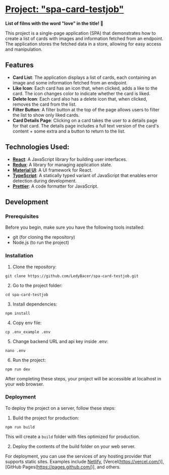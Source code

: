 # [Project: "spa-card-testjob"](https://ledybacer.github.io/spa-card-testjob/)
**List of films with the word "love" in the title! 🎥**

This project is a single-page application (SPA) that demonstrates how to create a list of cards with images and information fetched from an endpoint. The application stores the fetched data in a store, allowing for easy access and manipulation.

## Features

- **Card List**: The application displays a list of cards, each containing an image and some information fetched from an endpoint.
- **Like Icon**: Each card has an icon that, when clicked, adds a like to the card. The icon changes color to indicate whether the card is liked.
- **Delete Icon**: Each card also has a delete icon that, when clicked, removes the card from the list.
- **Filter Button**: A filter button at the top of the page allows users to filter the list to show only liked cards.
- **Card Details Page**: Clicking on a card takes the user to a details page for that card. The details page includes a full text version of the card's content + some extra and a button to return to the list.

## Technologies Used:

- **[React](https://react.dev/)**: A JavaScript library for building user interfaces.
- **[Redux](https://redux.js.org/)**: A library for managing application state.
- **[Material UI](https://mui.com/material-ui/)**: A UI framework for React.
- **[TypeScript](https://www.typescriptlang.org/)**: A statically typed variant of JavaScript that enables error detection during development.
- **[Prettier](https://prettier.io/)**: A code formatter for JavaScript.

## Development

### Prerequisites

Before you begin, make sure you have the following tools installed:

- git (for cloning the repository)
- Node.js (to run the project)

### Installation

1. Clone the repository:
```
git clone https://github.com/LedyBacer/spa-card-testjob.git
```
2. Go to the project folder:
```
cd spa-card-testjob
```
3. Install dependencies:
```
npm install
```
4. Copy env file:
```
cp .env_example .env
```
5. Change backend URL and api key inside .env:
```
nano .env
```
6. Run the project:
```
npm run dev
```

After completing these steps, your project will be accessible at localhost in your web browser.

### Deployment

To deploy the project on a server, follow these steps:

1. Build the project for production:
```
npm run build
```

This will create a `build` folder with files optimized for production.

2. Deploy the contents of the build folder on your web server.

For deployment, you can use the services of any hosting provider that supports static sites. Examples include [Netlify](https://www.netlify.com/), [Vercel(https://vercel.com/)], [GitHub Pages(https://pages.github.com/)], and others.

